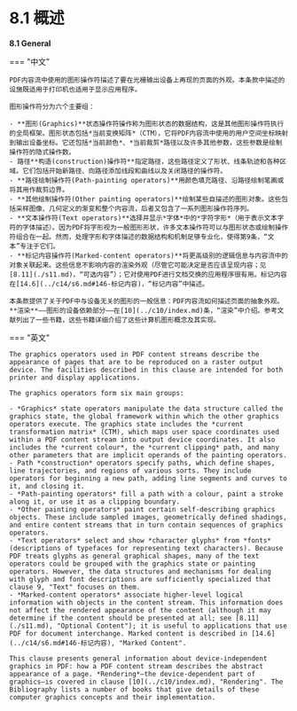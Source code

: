 # 8.1 概述

**8.1 General**

=== "中文"

    PDF内容流中使用的图形操作符描述了要在光栅输出设备上再现的页面的外观。本条款中描述的设施既适用于打印机也适用于显示应用程序。
    
    图形操作符分为六个主要组：
    
    - **图形(Graphics)**状态操作符操作称为图形状态的数据结构，这是其他图形操作符执行的全局框架。图形状态包括*当前变换矩阵*（CTM），它将PDF内容流中使用的用户空间坐标映射到输出设备坐标。它还包括*当前颜色*、*当前裁剪*路径以及许多其他参数，这些参数是绘制操作符的隐式操作数。
    - 路径**构造(construction)操作符**指定路径，这些路径定义了形状、线条轨迹和各种区域。它们包括开始新路径、向路径添加线段和曲线以及关闭路径的操作符。
    - **路径绘制操作符(Path-painting operators)**用颜色填充路径、沿路径绘制笔画或将其用作裁剪边界。
    - **其他绘制操作符(Other painting operators)**绘制某些自描述的图形对象。这些包括采样图像、几何定义的渐变和整个内容流，后者又包含了一系列图形操作符序列。
    - **文本操作符(Text operators)**选择并显示*字体*中的*字符字形*（用于表示文本字符的字体描述）。因为PDF将字形视为一般图形形状，许多文本操作符可以与图形状态或绘制操作符组合在一起。然而，处理字形和字体描述的数据结构和机制足够专业化，使得第9条，“文本”专注于它们。
    - **标记内容操作符(Marked-content operators)**将更高级别的逻辑信息与内容流中的对象关联起来。这些信息不影响内容的渲染外观（尽管它可能决定是否应该呈现内容；见[8.11](./s11.md)，“可选内容”）；它对使用PDF进行文档交换的应用程序很有用。标记内容在[14.6](../c14/s6.md#146-标记内容)，“标记内容”中描述。
    
    本条款提供了关于PDF中与设备无关的图形的一般信息：PDF内容流如何描述页面的抽象外观。**渲染**——图形的设备依赖部分——在[10](../c10/index.md)条，“渲染”中介绍。参考文献列出了一些书籍，这些书籍详细介绍了这些计算机图形概念及其实现。
    
=== "英文"

    The graphics operators used in PDF content streams describe the appearance of pages that are to be reproduced on a raster output device. The facilities described in this clause are intended for both printer and display applications.
    
    The graphics operators form six main groups:
    
    - *Graphics* state operators manipulate the data structure called the graphics state, the global framework within which the other graphics operators execute. The graphics state includes the *current transformation matrix* (CTM), which maps user space coordinates used within a PDF content stream into output device coordinates. It also includes the *current colour*, the *current clipping* path, and many other parameters that are implicit operands of the painting operators.
    - Path *construction* operators specify paths, which define shapes, line trajectories, and regions of various sorts. They include operators for beginning a new path, adding line segments and curves to it, and closing it.
    - *Path-painting operators* fill a path with a colour, paint a stroke along it, or use it as a clipping boundary.
    - *Other painting operators* paint certain self-describing graphics objects. These include sampled images, geometrically defined shadings, and entire content streams that in turn contain sequences of graphics operators.
    - *Text operators* select and show *character glyphs* from *fonts* (descriptions of typefaces for representing text characters). Because PDF treats glyphs as general graphical shapes, many of the text operators could be grouped with the graphics state or painting operators. However, the data structures and mechanisms for dealing with glyph and font descriptions are sufficiently specialized that clause 9, "Text" focuses on them.
    - *Marked-content operators* associate higher-level logical information with objects in the content stream. This information does not affect the rendered appearance of the content (although it may determine if the content should be presented at all; see [8.11](./s11.md), "Optional Content"); it is useful to applications that use PDF for document interchange. Marked content is described in [14.6](../c14/s6.md#146-标记内容), "Marked Content".
    
    This clause presents general information about device-independent graphics in PDF: how a PDF content stream describes the abstract appearance of a page. *Rendering*—the device-dependent part of graphics—is covered in clause [10](../c10/index.md), "Rendering". The Bibliography lists a number of books that give details of these computer graphics concepts and their implementation.